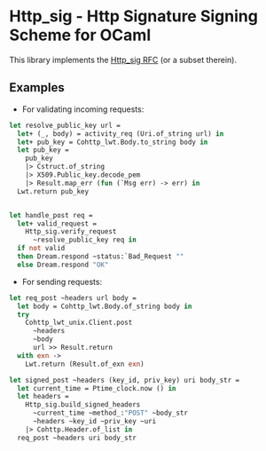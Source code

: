 # Http_sig - Http Signature Signing Scheme for OCaml

This library implements the [Http_sig
RFC](https://datatracker.ietf.org/doc/html/draft-cavage-http-signatures-12)
(or a subset therein).

## Examples
 
- For validating incoming requests:
```ocaml
let resolve_public_key url =
  let+ (_, body) = activity_req (Uri.of_string url) in
  let+ pub_key = Cohttp_lwt.Body.to_string body in
  let pub_key =
    pub_key
    |> Cstruct.of_string
    |> X509.Public_key.decode_pem
    |> Result.map_err (fun (`Msg err) -> err) in
  Lwt.return pub_key


let handle_post req =
  let+ valid_request =
    Http_sig.verify_request
      ~resolve_public_key req in
  if not valid 
  then Dream.respond ~status:`Bad_Request ""
  else Dream.respond "OK"
```

- For sending requests:
```ocaml
let req_post ~headers url body =
  let body = Cohttp_lwt.Body.of_string body in
  try
    Cohttp_lwt_unix.Client.post
      ~headers
      ~body
      url >> Result.return
  with exn ->
    Lwt.return (Result.of_exn exn)

let signed_post ~headers (key_id, priv_key) uri body_str =
  let current_time = Ptime_clock.now () in
  let headers =
    Http_sig.build_signed_headers
      ~current_time ~method_:"POST" ~body_str
      ~headers ~key_id ~priv_key ~uri
    |> Cohttp.Header.of_list in
  req_post ~headers uri body_str
```
